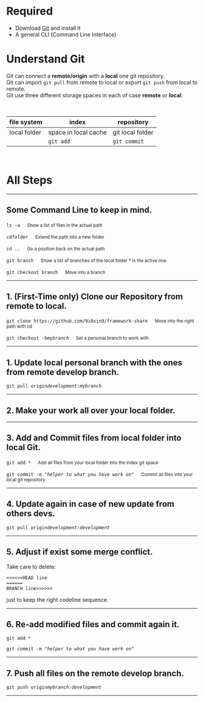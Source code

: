 # Required

- Download [Git](https://git-scm.com/) and install it
- A general CLI (Command Line Interface)

# Understand Git

Git can connect a **remote/origin** with a **local** one git repository.<br>
Git can import `git pull` from remote to local or export `git push` from local to remote.<br>
Git use three different storage spaces in each of case **remote** or **local**:

<br>

file system  | index                | repository
------------ | -------------------- | ----------------
local folder | space in local cache | git local folder
             | `git add`            | `git commit`

<br>

# All Steps

--------------------------------------------------------------------------------

## Some Command Line to keep in mind.

`ls -a`
<small>  Show a list of files in the actual path</small>

`cd`_`folder`_
<small>  Extend the path into a new folder</small>

`cd ..`
<small>  Go a position back on the actual path</small>

`git branch`
<small>  Show a list of branches of the local folder * is the active one</small>

`git checkout branch`
<small>  Move into a branch</small>

--------------------------------------------------------------------------------

## 1\. (First-Time only) Clone our Repository from remote to local.

`git clone https://github.com/9i0xin9/framework-share`
<small>  Move into the right path with cd</small>

`git checkout -b`_`mybranch`_
<small>  Set a personal branch to work with</small>

--------------------------------------------------------------------------------

## 1\. Update local personal branch with the ones from remote develop branch.

`git pull origin`_`development:mybranch`_

--------------------------------------------------------------------------------

## 2\. Make your work all over your local folder.

--------------------------------------------------------------------------------

## 3\. Add and Commit files from local folder into local Git.

`git add *`
<small>  Add all files from your local folder into the index git space</small>

`git commit -m "`_`helper to what you have work on`_`"`
<small>  Commit all files into your local git repository</small>

--------------------------------------------------------------------------------

## 4\. Update again in case of new update from others devs.

`git pull origin`_`development:development`_

--------------------------------------------------------------------------------

## 5\. Adjust if exist some merge conflict.

Take care to delete:

`<<<<<<HEAD line`<br>
`======`<br>
`BRANCH line>>>>>>`

just to keep the right codeline sequence.

--------------------------------------------------------------------------------

## 6\. Re-add modified files and commit again it.

`git add *`

`git commit -m "`_`helper to what you have work on`_`"`

--------------------------------------------------------------------------------

## 7\. Push all files on the remote develop branch.

`git push origin`_`mybranch:development`_

--------------------------------------------------------------------------------
